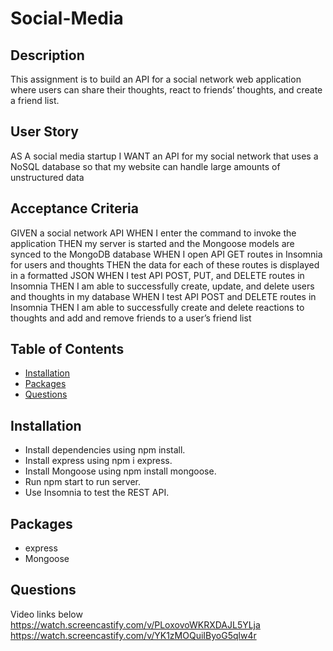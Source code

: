 # Social-Media

## Description
This assignment is to build an API for a social network web application where users can share their thoughts, react to friends’ thoughts, and create a friend list.

## User Story
AS A social media startup I WANT an API for my social network that uses a NoSQL database so that my website can handle large amounts of unstructured data

## Acceptance Criteria
GIVEN a social network API
WHEN I enter the command to invoke the application
THEN my server is started and the Mongoose models are synced to the MongoDB database
WHEN I open API GET routes in Insomnia for users and thoughts
THEN the data for each of these routes is displayed in a formatted JSON
WHEN I test API POST, PUT, and DELETE routes in Insomnia
THEN I am able to successfully create, update, and delete users and thoughts in my database
WHEN I test API POST and DELETE routes in Insomnia
THEN I am able to successfully create and delete reactions to thoughts and add and remove friends to a user’s friend list

## Table of Contents

- [Installation](#installation)
- [Packages](#packages)
- [Questions](#questions)

## Installation
- Install dependencies using npm install.
- Install express using npm i express.
- Install Mongoose using npm install mongoose.
- Run npm start to run server. 
- Use Insomnia to test the REST API.

## Packages
- express
- Mongoose

## Questions
Video links below
https://watch.screencastify.com/v/PLoxovoWKRXDAJL5YLja
https://watch.screencastify.com/v/YK1zMOQuiIByoG5qlw4r